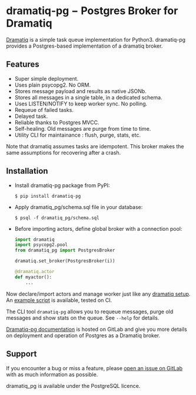# dramatiq-pg − Postgres Broker for Dramatiq

[Dramatiq](https://dramatiq.io/) is a simple task queue implementation for
Python3. dramatiq-pg provides a Postgres-based implementation of a dramatiq
broker.

## Features

- Super simple deployment.
- Uses plain psycopg2. No ORM.
- Stores message payload and results as native JSONb.
- Stores all messages in a single table, in a dedicated schema.
- Uses LISTEN/NOTIFY to keep worker sync. No polling.
- Requeue of failed tasks.
- Delayed task.
- Reliable thanks to Postgres MVCC.
- Self-healing. Old messages are purge from time to time.
- Utility CLI for maintainance : flush, purge, stats, etc.

Note that dramatiq assumes tasks are idempotent. This broker makes the same
assumptions for recovering after a crash.


## Installation

- Install dramatiq-pg package from PyPI:
  ``` console
  $ pip install dramatiq-pg
  ```
- Apply dramatiq\_pg/schema.sql file in your database:
  ``` console
  $ psql -f dramatiq_pg/schema.sql
  ```
- Before importing actors, define global broker with a connection
  pool:
  ``` python
  import dramatiq
  import psycopg2.pool
  from dramatiq_pg import PostgresBroker

  dramatiq.set_broker(PostgresBroker(i))

  @dramatiq.actor
  def myactor():
      ...
  ```

Now declare/import actors and manage worker just like any [dramatiq
setup](https://dramatiq.io/guide.html). An [example
script](https://gitlab.com/dalibo/dramatiq-pg/blob/master/example.py) is
available, tested on CI.

The CLI tool `dramatiq-pg` allows you to requeue messages, purge old messages
and show stats on the queue. See `--help` for details.

[Dramatiq-pg
documentation](https://gitlab.com/bersace/dramatiq-pg/blob/perfs/docs/index.rst)
is hosted on GitLab and give you more details on deployment and operation of
Postgres as a Dramatiq broker.


## Support

If you encounter a bug or miss a feature, please [open an issue on
GitLab](https://gitlab.com/dalibo/dramatiq-pg/issues/new) with as much
information as possible.

dramatiq_pg is available under the PostgreSQL licence.
